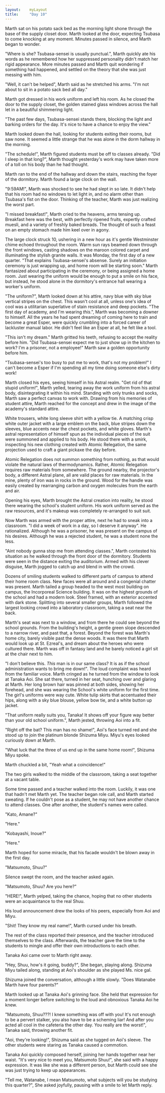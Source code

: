```yaml
---
layout:    myLayout
title:	   "Day 10"
---
```


Marth sat on his potato sack bed as the morning light shone through the base of the supply closet door. Marth looked at the door, expecting Tsubasa to come knocking at any moment. Minutes passed in silence, and Marth began to wonder.

"Where is she? Tsubasa-sensei is usually punctual.", Marth quickly ate his words as he remembered how her suppressed personality didn't match her rigid appearance. More minutes passed and Marth quit wondering if something had happened, and settled on the theory that she was just messing with him.

"Well, it can't be helped", Marth said as he stretched his arms. "I'm not about to sit in a potato sack bed all day."

Marth got dressed in his work uniform and left his room. As he closed the door to the supply closet, the golden stained glass windows across the hall let in a beautiful shimmering light.

"The past few days, Tsubasa-sensei stands there, blocking the light and barking orders for the day. It's nice to have a chance to enjoy the view."

Marth looked down the hall, looking for students exiting their rooms, but saw none. It seemed a little strange that he was alone in the dorm hallway in the morning.

"The schedule!", Marth figured students must be off to classes already. "Did I sleep in that long?", Marth thought yesterday's work may have taken more of a toll on his body than he had thought.

Marth ran to the end of the hallway and down the stairs, reaching the foyer of the dormitory. Marth found a large clock on the wall.

"9:59AM!", Marth was shocked to see he had slept in so late. It didn't help that his room had no windows to let light in, and no alarm other than Tsubasa's fist on the door. Thinking of the teacher, Marth was just realizing the worst part.

"I missed breakfast!", Marth cried to the heavens, arms tensing up. Breakfast here was the best, with perfectly ripened fruits, expertly crafted muesli, and a variety of freshly baked breads. The thought of such a feast on an empty stomach made him keel over in agony.

The large clock struck 10, ushering in a new hour as it's gentle Westminster chime echoed throughout the room. Warm sun rays beamed down through the front windows, casting shadows on the maroon colored carpet and illuminating the stylish granite walls. It was Monday, the first day of a new quarter. "That explains Tsubasa-sensei's absense. Surely an initiation ceremony is just wrapping up, and home room will be starting soon." Marth fantasized about participating in the ceremony, or being assigned a home room. Just wearing the uniform would be enough to put a smile on his face, but instead, he stood alone in the dormitory's entrance hall wearing a worker's uniform.

"The uniform?", Marth looked down at his attire, navy blue with sky blue vertical stripes on the chest. This wasn't cool at all, unless one's idea of cool was a utilitarian superlative of stain resistance and deep pockets. "The first day of academy, and I'm wearing _this_.", Marth was becoming a downer to himself. All the years he had spent dreaming of coming here to train and become a great Esper, were quickly crumbling into a forced career of lackluster manual labor. He didn't feel like an Esper at all, he felt like a tool.

"This isn't my dream." Marth gritted his teeth, refusing to accept the reality before him. "Did Tsubasa-sensei expect me to just show up in the kitchen to work? I'm a prisoner, not a employee!" Marth saw a golden opportunity before him.

"Tsubasa-sensei's too busy to put me to work, that's not my problem!" I can't become a Esper if I'm spending all my time doing someone else's dirty work!

Marth closed his eyes, seeing himself in his Astral realm. "Get rid of that stupid uniform!", Marth yelled, tearing away the work uniform from his astral body, disintegrating it within his mind. Standing with only trunks and socks, Marth saw a perfect canvas to work with. Drawing from his memories of student attire, Marth reached for the concept and drew in the image of the academy's standard attire.

White trousers, white long sleeve shirt with a yellow tie. A matching crisp white outer jacket with a large emblem on the back, blue stripes down the sleeves, blue accents near the chest pockets, and white gloves. Marth's astral representation of himself spun as the individual pieces of the suit were summoned and applied to his body. He stood there with a smirk, inspecting his new clothing created with Atomic Relegation, the same projection used to craft a giant pickaxe the day before.

Atomic Relegation does not summon something from nothing, as that would violate the natural laws of thermodynamics. Rather, Atomic Relegation requires raw materials from somewhere. The ground nearby, the projector's body, a different Astral plane, all are valid places for raw materials. In the mine, plenty of iron was in rocks in the ground. Wood for the handle was easily created by rearranging carbon and oxygen molecules from the earth and air.

Opening his eyes, Marth brought the Astral creation into reality, he stood there wearing the school's student uniform. His work uniform served as the raw resources, and it's makeup was completely re-arranged to suit suit.

Now Marth was armed with the proper attire, next he had to sneak into a classroom. "I did a week of work in a day, so I deserve it anyway". He rationalized. Although he was a prisoner, he was present on the campus of his desires. Although he was a rejected student, he was a student none the less.

"Aint nobody gunna stop me from attending classes.", Marth contested his situation as he walked through the front door of the dormitory. Students were seen in the distance exiting the auditorium. Armed with his clever disguise, Marth jogged to catch up and blend in with the crowd.

Dozens of smiling students walked to different parts of campus to attend their home room class. New faces were all around and a congenial chatter was present. Marth tailed a group headed to the west most building on campus, the Incorporeal Science building. It was on the highest grounds of the school and had a modern look. Steel framed, with an exterior accented with dark stone. Splitting into several smaller groups, Marth followed the largest looking crowd into a laboratory classroom, taking a seat near the back.

Marth's seat was next to a window, and from there he could see beyond the school grounds. From the building's height, a gentle green slope descended to a narrow river, and past that, a forest. Beyond the forest was Marth's home city, barely visible past the dense woods. It was there that Marth would look up at St. Ezreal's, and dream about the heroes who were cultured there. Marth was off in fantasy land and he barely noticed a girl sit at the chair next to him.

"I don't believe this. _This_ man is in our same class? It is as if the school administration wants to bring me down!". The loud complaint was heard from the familiar voice. Marth cringed as he turned from the window to look at Tanaka Aoi. She sat there, turned in her seat, hunching over and glaring at Marth. Her long brown hair was pinned at both sides, showing her forehead, and she was wearing the School's white uniform for the first time. The girl's uniforms were way cute. White tulip skirts that accentuated their hips, along with a sky blue blouse, yellow bow tie, and a white button up jacket.

"That uniform really suits you, Tanaka! It shows off your figure way better than your old school uniform.", Marth jested, throwing Aoi into a fit.

"Right off the bat? This man has no shame!", Aoi's face turned red and she stood up to join the platinum blonde Shizuma Miyu. Miyu's eyes looked curiously down at Marth.

"What luck that the three of us end up in the same home room!", Shizuma Miyu spoke.

Marth chuckled a bit, "Yeah what a coincidence!"

The two girls walked to the middle of the classroom, taking a seat together at a vacant table.

Some time passed and a teacher walked into the room. Luckily, it was one that hadn't met Marth yet. The teacher began role call, and Marth started sweating. If he couldn't pose as a student, he may not have another chance to attend classes. One after another, the student's names were called.

"Kato, Amane?"

"Here."

"Kobayashi, Inoue?"

"Here."

Marth hoped for some miracle, that his facade wouldn't be blown away in the first day.

"Matsumoto, Shuu?"

Silence swept the room, and the teacher asked again.

"Matsumoto, Shuu? Are you here?"

"HERE!", Marth yelped, taking the chance, hoping that no other students were an acquaintance to the real Shuu.

His loud announcement drew the looks of his peers, especially from Aoi and Miyu.

"Shit! They know my real name!", Marth cursed under his breath.

The rest of the class reported their presence, and the teacher introduced themselves to the class. Afterwards, the teacher gave the time to the students to mingle and offer their own introductions to each other.

Tanaka Aoi came over to Marth right away.

"Hey, Shuu, how's it going, buddy?", She began, playing along. Shizuma Miyu tailed along, standing at Aoi's shoulder as she played Ms. nice gal.

Shizuma joined the conversation, although a little slowly. "Does Watanabe Marth have four parents?"

Marth looked up at Tanaka Aoi's grinning face. She held that expression for a moment longer before switching to the loud and obnoxious Tanaka Aoi he knew.

"Matsumoto, Shuu???! I knew something was off with you! It's not enough to be a pervert stalker, you also have to be a scheming liar! And after you acted all cool in the cafeteria the other day. You really are the worst!", Tanaka said, throwing another fit.

"Aoi, they're looking!", Shizuma said as she tugged on Aoi's sleeve. The other students were staring as Tanaka caused a commotion.

Tanaka Aoi quickly composed herself, joining her hands together near her waist. "It's very nice to meet you, Matsumoto Shuu!", she said with a happy expression. It was like she was a different person, but Marth could see she was just trying to keep up appearances.

"Tell me, Watanabe, I mean Matsumoto, what subjects will you be studying this quarter?", She asked joyfully, pausing with a smile to let Marth reply.

